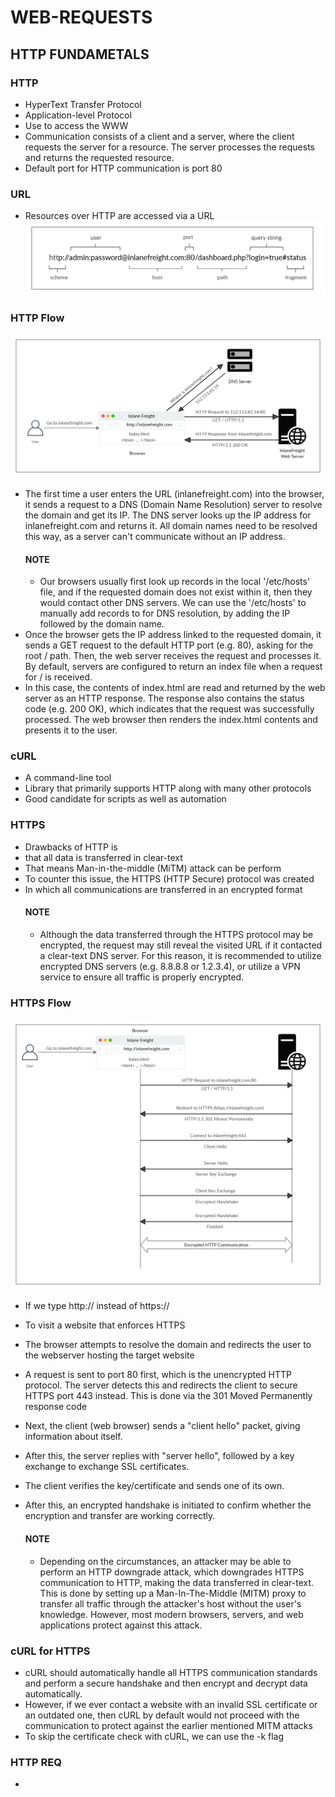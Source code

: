 # WEB-REQUESTS #

## HTTP FUNDAMETALS ##

  ### HTTP ###
  - HyperText Transfer Protocol
  - Application-level Protocol
  - Use to access the WWW
  - Communication consists of a client and a server, where the client requests the server for a resource. The server processes the requests and returns the requested resource.
  - Default port for HTTP communication is port 80
    
 ### URL ###
 - Resources over HTTP are accessed via a URL
   ![My Image](images/url_structure.png)
   
### HTTP Flow ###
  ![My Image](images/HTTP_Flow.png)
- The first time a user enters the URL (inlanefreight.com) into the browser, it sends a request to a DNS (Domain Name Resolution) server to resolve the domain and get its IP. The DNS server looks up the IP address for inlanefreight.com and returns it. All domain names need to be resolved this way, as a server can't communicate without an IP address.
  #### NOTE ####
  - Our browsers usually first look up records in the local '/etc/hosts' file, and if the requested domain does not exist within it, then they would contact other DNS servers. We can use the '/etc/hosts' to manually add records to for DNS resolution, by adding the IP followed by the domain name.
- Once the browser gets the IP address linked to the requested domain, it sends a GET request to the default HTTP port (e.g. 80), asking for the root / path. Then, the web server receives the request and processes it. By default, servers are configured to return an index file when a request for / is received.
- In this case, the contents of index.html are read and returned by the web server as an HTTP response. The response also contains the status code (e.g. 200 OK), which indicates that the request was successfully processed. The web browser then renders the index.html contents and presents it to the user. 

### cURL ###
- A command-line tool
- Library that primarily supports HTTP along with many other protocols
- Good candidate for scripts as well as automation

### HTTPS ###
- Drawbacks of HTTP is
- that all data is transferred in clear-text
- That means Man-in-the-middle (MiTM) attack can be perform
- To counter this issue, the HTTPS (HTTP Secure) protocol was created
- In which all communications are transferred in an encrypted format
  #### NOTE ####
  - Although the data transferred through the HTTPS protocol may be encrypted, the request may still reveal the visited URL if it contacted a clear-text DNS server. For this reason, it is recommended to utilize encrypted DNS servers (e.g. 8.8.8.8 or 1.2.3.4), or utilize a VPN service to ensure all traffic is properly encrypted.

### HTTPS Flow ###
![My Image](images/HTTPS_Flow.png)

- If we type http:// instead of https://
- To visit a website that enforces HTTPS
- The browser attempts to resolve the domain and redirects the user to the webserver hosting the target website
- A request is sent to port 80 first, which is the unencrypted HTTP protocol. The server detects this and redirects the client to secure HTTPS port 443 instead. This is done via the 301 Moved Permanently response code

- Next, the client (web browser) sends a "client hello" packet, giving information about itself.
- After this, the server replies with "server hello", followed by a key exchange to exchange SSL certificates.
- The client verifies the key/certificate and sends one of its own.
- After this, an encrypted handshake is initiated to confirm whether the encryption and transfer are working correctly.
  #### NOTE ####
  - Depending on the circumstances, an attacker may be able to perform an HTTP downgrade attack, which downgrades HTTPS communication to HTTP, making the data transferred in clear-text. This is done by setting up a Man-In-The-Middle (MITM) proxy to transfer all traffic through the attacker's host without the user's knowledge. However, most modern browsers, servers, and web applications protect against this attack.

### cURL for HTTPS ###
- cURL should automatically handle all HTTPS communication standards and perform a secure handshake and then encrypt and decrypt data automatically.
- However, if we ever contact a website with an invalid SSL certificate or an outdated one, then cURL by default would not proceed with the communication to protect against the earlier mentioned MITM attacks
- To skip the certificate check with cURL, we can use the -k flag

### HTTP REQ ###
- 
